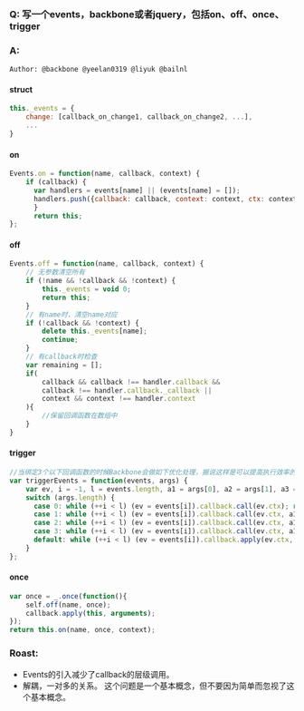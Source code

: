 
### Q: 写一个events，backbone或者jquery，包括on、off、once、trigger

### A: 

`Author: @backbone @yeelan0319 @liyuk @bailnl`

#### struct
```js
this._events = {
    change: [callback_on_change1, callback_on_change2, ...],
    ...
}
```

#### on
```js
Events.on = function(name, callback, context) {
    if (callback) {
      var handlers = events[name] || (events[name] = []);
      handlers.push({callback: callback, context: context, ctx: context || this});
      }
      return this;
};
```

#### off
```js
Events.off = function(name, callback, context) {
    // 无参数清空所有
    if (!name && !callback && !context) {
        this._events = void 0;
        return this;
    }
    // 有name时，清空name对应
    if (!callback && !context) {
        delete this._events[name];
        continue;
    }
    // 有callback时检查
    var remaining = [];
    if(
        callback && callback !== handler.callback &&
        callback !== handler.callback._callback ||
        context && context !== handler.context
    ){
        //保留回调函数在数组中
    }
}
```

#### trigger
```js
//当绑定3个以下回调函数的时候Backbone会做如下优化处理，据说这样是可以提高执行效率的。    
var triggerEvents = function(events, args) {
    var ev, i = -1, l = events.length, a1 = args[0], a2 = args[1], a3 = args[2];
    switch (args.length) {
      case 0: while (++i < l) (ev = events[i]).callback.call(ev.ctx); return;
      case 1: while (++i < l) (ev = events[i]).callback.call(ev.ctx, a1); return;
      case 2: while (++i < l) (ev = events[i]).callback.call(ev.ctx, a1, a2); return;
      case 3: while (++i < l) (ev = events[i]).callback.call(ev.ctx, a1, a2, a3); return;
      default: while (++i < l) (ev = events[i]).callback.apply(ev.ctx, args); return;
    }
};
```

#### once
```js
var once = _.once(function(){
    self.off(name, once);
    callback.apply(this, arguments);
});
return this.on(name, once, context);
```

### Roast:
- Events的引入减少了callback的层级调用。
- 解耦，一对多的关系。
这个问题是一个基本概念，但不要因为简单而忽视了这个基本概念。
